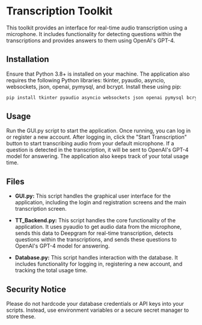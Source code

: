 # Transcription Toolkit

This toolkit provides an interface for real-time audio transcription using a microphone. It includes functionality for detecting questions within the transcriptions and provides answers to them using OpenAI's GPT-4.

## Installation

Ensure that Python 3.8+ is installed on your machine. The application also requires the following Python libraries: tkinter, pyaudio, asyncio, websockets, json, openai, pymysql, and bcrypt. Install these using pip:

```bash
pip install tkinter pyaudio asyncio websockets json openai pymysql bcrypt
```

## Usage

Run the GUI.py script to start the application. Once running, you can log in or register a new account. After logging in, click the "Start Transcription" button to start transcribing audio from your default microphone. If a question is detected in the transcription, it will be sent to OpenAI's GPT-4 model for answering. The application also keeps track of your total usage time.

## Files

- **GUI.py:** This script handles the graphical user interface for the application, including the login and registration screens and the main transcription screen.

- **TT_Backend.py:** This script handles the core functionality of the application. It uses pyaudio to get audio data from the microphone, sends this data to Deepgram for real-time transcription, detects questions within the transcriptions, and sends these questions to OpenAI's GPT-4 model for answering.

- **Database.py:** This script handles interaction with the database. It includes functionality for logging in, registering a new account, and tracking the total usage time.

## Security Notice

Please do not hardcode your database credentials or API keys into your scripts. Instead, use environment variables or a secure secret manager to store these.

